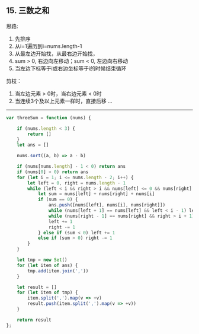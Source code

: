 ## 15. 三数之和

思路:

1. 先排序
2. 从i=1遍历到i=nums.length-1
3. 从最左边开始找，从最右边开始找，
4. sum > 0, 右边向左移动；sum < 0, 左边向右移动
5. 当左边下标等于i或右边坐标等于i的时候结束循环

剪枝：

1. 当左边元素 > 0时，当右边元素 < 0时
2. 当连续3个及以上元素一样时，直接后移
...

----

```javascript
var threeSum = function (nums) {

    if (nums.length < 3) {
        return []
    }
    let ans = []

    nums.sort((a, b) => a - b)

    if (nums[nums.length] - 1 < 0) return ans
    if (nums[0] > 0) return ans
    for (let i = 1; i <= nums.length - 2; i++) {
        let left = 0, right = nums.length - 1
        while (left < i && right > i && nums[left] <= 0 && nums[right] >= 0) {
            let sum = nums[left] + nums[right] + nums[i]
            if (sum == 0) {
                ans.push([nums[left], nums[i], nums[right]])
                while (nums[left + 1] == nums[left] && left < i - 1) left += 1
                while (nums[right - 1] == nums[right] && right > i + 1) right -= 1
                left += 1
                right -= 1
            } else if (sum < 0) left += 1
            else if (sum > 0) right -= 1
        }
    }

    let tmp = new Set()
    for (let item of ans) {
        tmp.add(item.join(','))
    }

    let result = []
    for (let item of tmp) {
        item.split(',').map(v => +v)
        result.push(item.split(',').map(v => +v))
    }

    return result
};
```
